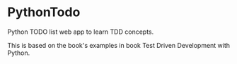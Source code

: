 # PythonTodo
Python TODO list web app to learn TDD concepts.

This is based on the book's examples in book Test Driven Development with Python.
